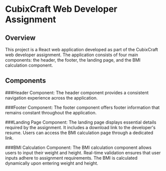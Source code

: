 # CubixCraft Web Developer Assignment
## Overview

This project is a React web application developed as part of the CubixCraft web developer assignment. The application consists of four main components: the header, the footer, the landing page, and the BMI calculation component.
## Components
###Header Component:
        The header component provides a consistent navigation experience across the application.
        
###Footer Component:
        The footer component offers footer information that remains constant throughout the application.
        
###Landing Page Component:
        The landing page displays essential details required by the assignment.
        It includes a download link to the developer's resume.
        Users can access the BMI calculation page through a dedicated link.
        
###BMI Calculation Component:
        The BMI calculation component allows users to input their weight and height.
        Real-time validation ensures that user inputs adhere to assignment requirements.
        The BMI is calculated dynamically upon entering weight and height.
